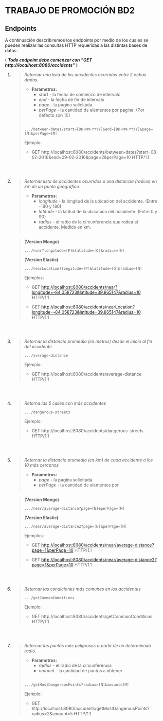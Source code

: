 # TRABAJO DE PROMOCIÓN BD2

##

## **Endpoints**

A continuación describiremos los endpoints por medio de los cuales se pueden realizar las consultas HTTP requeridas a las distintas bases de datos:

( ***Todo endpoint debe comenzar con "GET http://localhost:8080/accidents"*** )


1.  > *Retornar una lista de los accidentes ocurridos entre 2 echas dadas.*
    > 
    > - **Parametros:**
    >   - *start*  - la fecha de comienzo de intervalo
    >   - *end*  - la fecha de fin de intervalo
    >   - *page*  - la pagina solicitada
    >   - *perPage*  - la cantidad de elementos por pagina. (Por defecto son 10)
    > <br></br>
    >```
    >.../between-dates?start=[DD-MM-YYYY]&end=[DD-MM-YYYY]&page=[N]&perPage=[M]
    >```
    >Ejemplo:
    >
    >- GET http://localhost:8080/accidents/between-dates?start=08-02-2016&end=09-02-2016&page=2&perPage=10 HTTP/1.1

<br></br>

2.  > *Retornar lista de accidentes ocurridos a una distancia (radius) en km de un punto geográfico*
    > 
    > - **Parametros:**
    >   - *longitude*  - la longitud de la ubicacion del accidente. (Entre -180 y 180)
    >   - *latitude*  - la latitud de la ubicacion del accidente. (Entre 0 y 90)
    >   - *radius*  - el radio de la circunferencia que rodea al accidente. Medido en km.
    ><br></br>

    >**(Version Mongo)**
    >
    >```
    >.../near?longitude=[P]&latitude=[Q]&radius=[N]
    >```
    >**(Version Elastic)**
    >```
    >.../nearLocation?longitude=[P]&latitude=[Q]&radius=[N]
    >```
    >Ejemplos:
    >
    >- GET <http://localhost:8080/accidents/near?longitude=-84.058723&latitude=39.865147&radius=10> HTTP/1.1
    >
    >- GET <http://localhost:8080/accidents/nearLocation?longitude=-84.058723&latitude=39.865147&radius=10> HTTP/1.1

<br></br>

3.  > *Retornar la distancia promedio (en metros) desde el inicio al fin del accidente*
    > 
    >
    >```
    >.../average-distance
    >```
    >Ejemplo:
    >
    >- GET http://localhost:8080/accidents/average-distance HTTP/1.1

<br></br>

4.  > *Retorna las 5 calles con más accidentes*
    > 
    >```
    >.../dangerous-streets
    >```
    >Ejemplo:
    >
    >- GET http://localhost:8080/accidents/dangerous-streets HTTP/1.1

<br></br> 


5.  > *Retornar la distancia promedio (en km) de cada accidente a los 10 más cercanos*
    > 
    > - **Parametros:**
    >   - *page*  - la pagina solicitada
    >   - *perPage*  - la cantidad de elementos por 
    ><br></br>

    >**(Version Mongo)**
    >
    >```
    >.../near/average-distance?page=[N]&perPage=[M]
    >```
    >**(Version Elastic)**
    >```
    >.../near/average-distance2?page=[N]&perPage=[M]
    >```
    >Ejemplos:
    >
    >- GET <http://localhost:8080/accidents/near/average-distance?page=1&perPage=10> HTTP/1.1
    >
    >- GET <http://localhost:8080/accidents/near/average-distance2?page=1&perPage=10> HTTP/1.1

<br></br>

6.  > *Retornar las condiciones más comunes en los accidentes*
    > 
    >```
    >.../getCommonConditions
    >```
    >Ejemplo:
    >
    >- GET http://localhost:8080/accidents/getCommonConditions HTTP/1.1

<br></br>

7.  > *Retornar los puntos más peligrosos a partir de un determinado radio.*
    > 
    > - **Parametros:**
    >   - *radius*  - el radio de la circunferencia
    >   - *amount*  - la cantidad de puntos a obtener
    > <br></br>
    >```
    >.../getMostDangerousPoints?radius=[N]&amount=[M]
    >```
    >Ejemplo:
    >
    >- GET http://localhost:8080/accidents/getMostDangerousPoints?radius=2&amount=5 HTTP/1.1

<br></br>

## 